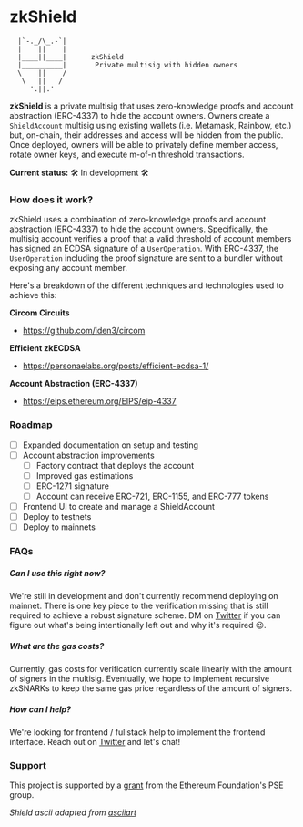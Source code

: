 # zkShield

```
  |`-._/\_.-`|
  |    ||    |
  |____||____|      zkShield
  |__________|       Private multisig with hidden owners
  \    ||    /
   \   ||   /
     '.||.'
```

**zkShield** is a private multisig that uses zero-knowledge proofs and account abstraction (ERC-4337) to hide the account owners. Owners create a `ShieldAccount` multisig using existing wallets (i.e. Metamask, Rainbow, etc.) but, on-chain, their addresses and access will be hidden from the public. Once deployed, owners will be able to privately define member access, rotate owner keys, and execute m-of-n threshold transactions.

**Current status:** 🛠 In development 🛠

### How does it work?

zkShield uses a combination of zero-knowledge proofs and account abstraction (ERC-4337) to hide the account owners. Specifically, the multisig account verifies a proof that a valid threshold of account members has signed an ECDSA signature of a `UserOperation`. With ERC-4337, the `UserOperation` including the proof signature are sent to a bundler without exposing any account member.

Here's a breakdown of the different techniques and technologies used to achieve this:

**Circom Circuits**

- https://github.com/iden3/circom

**Efficient zkECDSA**

- https://personaelabs.org/posts/efficient-ecdsa-1/

**Account Abstraction (ERC-4337)**

- https://eips.ethereum.org/EIPS/eip-4337

### Roadmap

- [ ] Expanded documentation on setup and testing
- [ ] Account abstraction improvements
  - [ ] Factory contract that deploys the account
  - [ ] Improved gas estimations
  - [ ] ERC-1271 signature
  - [ ] Account can receive ERC-721, ERC-1155, and ERC-777 tokens
- [ ] Frontend UI to create and manage a ShieldAccount
- [ ] Deploy to testnets
- [ ] Deploy to mainnets

### FAQs

##### Can I use this right now?

We're still in development and don't currently recommend deploying on mainnet. There is one key piece to the verification missing that is still required to achieve a robust signature scheme. DM on [Twitter](https://twitter.com/0xbankisan) if you can figure out what's being intentionally left out and why it's required 😉.

##### What are the gas costs?

Currently, gas costs for verification currently scale linearly with the amount of signers in the multisig. Eventually, we hope to implement recursive zkSNARKs to keep the same gas price regardless of the amount of signers.

##### How can I help?

We're looking for frontend / fullstack help to implement the frontend interface. Reach out on [Twitter](https://twitter.com/0xbankisan) and let's chat!

### Support

This project is supported by a [grant](https://blog.ethereum.org/2023/02/14/layer-2-grants-roundup) from the Ethereum Foundation's PSE group.

_Shield ascii adapted from [asciiart](https://www.asciiart.eu/weapons/shields)_
